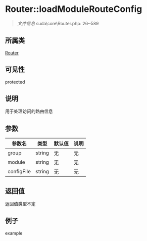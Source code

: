 # Router::loadModuleRouteConfig

> *文件信息* suda\core\Router.php: 26~589
## 所属类 

[Router](../Router.md)

## 可见性

  protected  
## 说明

用于处理访问的路由信息

## 参数

 
| 参数名 | 类型 | 默认值 | 说明 |
|--------|-----|-------|-------|
 | group |  string | 无 | 无 |
 | module |  string | 无 | 无 |
 | configFile |  string | 无 | 无 |
## 返回值
返回值类型不定
## 例子

example